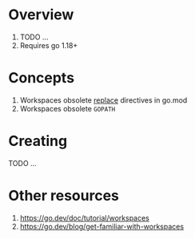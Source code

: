 # Overview
1. TODO ...
1. Requires go 1.18+


# Concepts
1. Workspaces obsolete [replace](https://go.dev/ref/mod#go-mod-file-replace) directives in go.mod
1. Workspaces obsolete `GOPATH`


# Creating
TODO ...


# Other resources
1. https://go.dev/doc/tutorial/workspaces
1. https://go.dev/blog/get-familiar-with-workspaces
